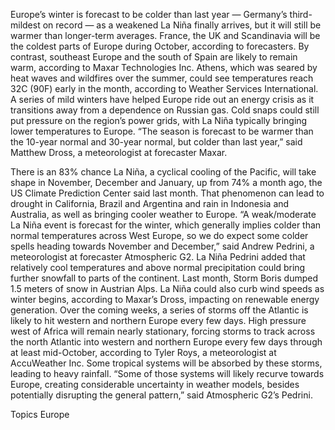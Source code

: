 Europe’s winter is forecast to be colder than last year — Germany’s third-mildest on record — as a weakened La Niña finally arrives, but it will still be warmer than longer-term averages.
France, the UK and Scandinavia will be the coldest parts of Europe during October, according to forecasters. By contrast, southeast Europe and the south of Spain are likely to remain warm, according to Maxar Technologies Inc. Athens, which was seared by heat waves and wildfires over the summer, could see temperatures reach 32C (90F) early in the month, according to Weather Services International.
A series of mild winters have helped Europe ride out an energy crisis as it transitions away from a dependence on Russian gas. Cold snaps could still put pressure on the region’s power grids, with La Niña typically bringing lower temperatures to Europe.
“The season is forecast to be warmer than the 10-year normal and 30-year normal, but colder than last year,” said Matthew Dross, a meteorologist at forecaster Maxar.

There is an 83% chance La Niña, a cyclical cooling of the Pacific, will take shape in November, December and January, up from 74% a month ago, the US Climate Prediction Center said last month. That phenomenon can lead to drought in California, Brazil and Argentina and rain in Indonesia and Australia, as well as bringing cooler weather to Europe.
“A weak/moderate La Niña event is forecast for the winter, which generally implies colder than normal temperatures across West Europe, so we do expect some colder spells heading towards November and December,” said Andrew Pedrini, a meteorologist at forecaster Atmospheric G2.
La Niña
Pedrini added that relatively cool temperatures and above normal precipitation could bring further snowfall to parts of the continent. Last month, Storm Boris dumped 1.5 meters of snow in Austrian Alps.
La Niña could also curb wind speeds as winter begins, according to Maxar’s Dross, impacting on renewable energy generation.
Over the coming weeks, a series of storms off the Atlantic is likely to hit western and northern Europe every few days.
High pressure west of Africa will remain nearly stationary, forcing storms to track across the north Atlantic into western and northern Europe every few days through at least mid-October, according to Tyler Roys, a meteorologist at AccuWeather Inc. Some tropical systems will be absorbed by these storms, leading to heavy rainfall.
“Some of those systems will likely recurve towards Europe, creating considerable uncertainty in weather models, besides potentially disrupting the general pattern,” said Atmospheric G2’s Pedrini.

Topics
Europe
